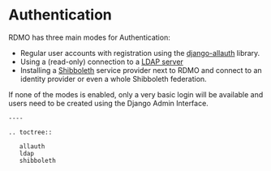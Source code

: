 # Authentication

RDMO has three main modes for Authentication:

* Regular user accounts with registration using the [django-allauth](allauth) library.
* Using a (read-only) connection to a [LDAP server](ldap)
* Installing a [Shibboleth](shibboleth) service provider next to RDMO and connect to an identity provider or even a whole Shibboleth federation.

If none of the modes is enabled, only a very basic login will be available and users need to be created using the Django Admin Interface.

```eval_rst
----

.. toctree::

   allauth
   ldap
   shibboleth
```
